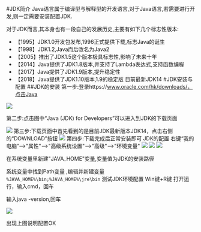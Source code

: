 #JDK简介
Java语言属于编译型与解释型的开发语言,对于Java语言,若需要进行开发,则一定需要安装配置JDK. 

对于JDK而言,其本身也有一段自己的发展历史,主要有如下几个标志性版本:

+ 【1995】JDK1.0开发包发布,1996正式提供下载,标志Java的诞生 
+ 【1998】JDK1.2,Java而后改名为Java2
+ 【2005】推出了JDK1.5这个版本极具标志性,影响了未来十年 
+ 【2014】Java提供了JDK1.8版本,并支持了Lambda表达式,支持函数编程 
+ 【2017】Java提供了JDK1.9版本,提升稳定性 
+ 【2018】Java提供了JDK1.10版本,1.9的稳定版 目前最新JDK14
#JDK安装与配置
##JDK的安装
第一步:登录https://www.oracle.com/hk/downloads/，点击Java

![](http://galleryyeyufan.test.upcdn.net/20200422172732.png)

第二步:点击图中“Java (JDK) for Developers”可以进入到JDK的下载页面

![](http://galleryyeyufan.test.upcdn.net/20200422172801.png)
第三步:下载页面中首先看到的是目前JDK最新版本JDK14，点击右侧的“DOWNLOAD”按钮
![](http://galleryyeyufan.test.upcdn.net/20200422172846.png)
第四步:下载完成后正常安装即可
JDK的配置
右键“我的电脑”-->"属性"-->"高级系统设置"-->"高级"-->"环境变量" 
![](http://galleryyeyufan.test.upcdn.net/1596701049(1).png)
![](http://galleryyeyufan.test.upcdn.net/20200806160447.png)
![](http://galleryyeyufan.test.upcdn.net/20200806160510.png)

在系统变量里新建"JAVA_HOME"变量,变量值为JDK的安装路径


系统变量中找到Path变量 ,编辑并新建变量
`%JAVA_HOME%\bin;%JAVA_HOME%\jre\bin`
测试JDK环境配置
Win键+R键 打开运行，输入cmd，回车

输入java -version,回车

![](http://galleryyeyufan.test.upcdn.net/20200807083940.png)

出现上图说明配置OK